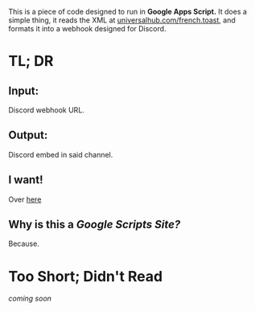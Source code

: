 This is a piece of code designed to run in **Google Apps Script.** It does a simple thing, it reads the XML at [universalhub.com/french.toast](https://universalhub.com/french-toast "A Bostonian light news site"), and formats it into a webhook designed for Discord.
# TL; DR
## Input:
Discord webhook URL.
## Output:
Discord embed in said channel.
## I want!
Over [here](https://script.google.com/macros/s/AKfycbz6dSddu58ukBP5jdpVd7AD8mfhwOWhGPbW6WRip0qH7ewV7KQIp8CKDg/exec)
## Why is this a *Google Scripts Site?*
Because.
# Too Short; Didn't Read
*coming soon*
